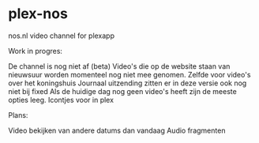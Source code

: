 plex-nos
========

nos.nl video channel for plexapp

Work in progres:

De channel is nog niet af (beta)
Video's die op de website staan van nieuwsuur worden momenteel nog niet mee genomen.
Zelfde voor video's over het koningshuis
Journaal uitzending zitten er in deze versie ook nog niet bij fixed
Als de huidige dag nog geen video's heeft zijn de meeste opties leeg.
Icontjes voor in plex


Plans:

Video bekijken van andere datums dan vandaag
Audio fragmenten
